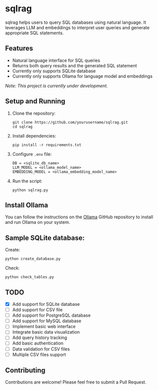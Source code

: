 # sqlrag

sqlrag helps users to query SQL databases using natural language. It leverages LLM and embeddings to interpret user queries and generate appropriate SQL statements.

## Features

- Natural language interface for SQL queries
- Returns both query results and the generated SQL statement
- Currently only supports SQLite database
- Currently only supports Ollama for language model and embeddings

*Note: This project is currently under development.*

## Setup and Running

1. Clone the repository:
   ```
   git clone https://github.com/yourusername/sqlrag.git
   cd sqlrag
   ```

2. Install dependencies:
   ```
   pip install -r requirements.txt
   ```

3. Configure `.env` file:
   ```
   DB = <sqlite_db_name>
   LLM_MODEL = <ollama_model_name>
   EMBEDDING_MODEL = <ollama_embedding_model_name>
   ```

4. Run the script:
   ```
   python sqlrag.py
   ```

## Install Ollama

You can follow the instructions on the [Ollama](https://github.com/ollama/ollama) GitHub repository to install and run Ollama on your system.

## Sample SQLite database:
   
   Create:
   ```
   python create_database.py
   ```
   Check:
   ```
   python check_tables.py
   ```

## TODO

- [x] Add support for SQLite database
- [ ] Add support for CSV file
- [ ] Add support for PostgreSQL database
- [ ] Add support for MySQL database
- [ ] Implement basic web interface
- [ ] Integrate basic data visualization
- [ ] Add query history tracking
- [ ] Add basic authentication
- [ ] Data validation for CSV files
- [ ] Multiple CSV files support

## Contributing

Contributions are welcome! Please feel free to submit a Pull Request.